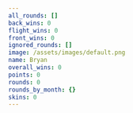 ```yaml
---
all_rounds: []
back_wins: 0
flight_wins: 0
front_wins: 0
ignored_rounds: []
image: /assets/images/default.png
name: Bryan
overall_wins: 0
points: 0
rounds: 0
rounds_by_month: {}
skins: 0
---
```

